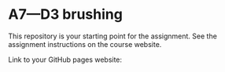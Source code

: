 # A7—D3 brushing

This repository is your starting point for the assignment. See the assignment instructions on the course website.

Link to your GitHub pages website: <insert your clickable hyperlink here>
